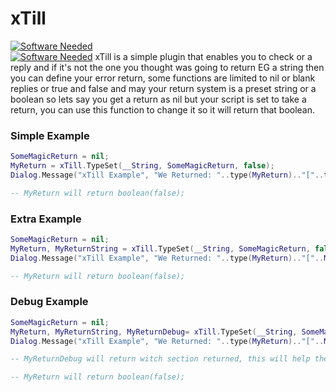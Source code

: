 # xTill
[![Software Needed](https://img.shields.io/badge/Software-Autoplay%20Media%20Player%208-green)](https://www.indigorose.com/autoplay-media-studio/)<br/>
[![Software Needed](https://img.shields.io/badge/Software-Autoplay%20Media%20Player%208%20Forum-blue)](https://forums.indigorose.com/forum/autoplay-media-studio-8-5/autoplay-media-studio-8-discussion)
xTill is a simple plugin that enables you to check or a reply and if it's not the one you thought was going to return EG a string then you can define your error return, some functions are limited to nil or blank replies or true and false and may your return system is a preset string or a boolean so lets say you get a return as nil but your script is set to take a return, you can use this function to change it so it will return that boolean.


### Simple Example
```lua
SomeMagicReturn = nil;
MyReturn = xTill.TypeSet(__String, SomeMagicReturn, false);
Dialog.Message("xTill Example", "We Returned: "..type(MyReturn).."["..tostring(MyReturn).."]");

-- MyReturn will return boolean(false);

```

### Extra Example
```lua
SomeMagicReturn = nil;
MyReturn, MyReturnString = xTill.TypeSet(__String, SomeMagicReturn, false);
Dialog.Message("xTill Example", "We Returned: "..type(MyReturn).."["..MyReturnString.."]");

-- MyReturn will return boolean(false);
```

### Debug Example
```lua
SomeMagicReturn = nil;
MyReturn, MyReturnString, MyReturnDebug= xTill.TypeSet(__String, SomeMagicReturn, false);
Dialog.Message("xTill Example", "We Returned: "..type(MyReturn).."["..MyReturnString.."]");

-- MyReturnDebug will return witch section returned, this will help the creator of this plugin to debug and find out where abouts the fucntion is getting to when and if it fails

-- MyReturn will return boolean(false);
```
